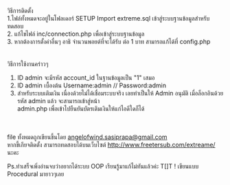 วิธีการติดตั้ง <br>
1.ไฟล์ทั้งหมดจะอยู่ในโฟลเดอร์ SETUP Import extreme.sql เข้าสู่ระบบฐานข้อมูลสำหรับทดสอบ<br>
2.  แก้ไขไฟล์ inc/connection.php เพื่อเข้าสู่ระบบฐานข้อมูล<br>
3. หากต้องการตั้งค่าอื่นๆ อาธิ จำนวนพอยต์ที่จะได้รับ ต่อ 1 บาท สามารถแก้ได้ที่ config.php<br>
<br><br>
วิธีการใช้งานคร่าวๆ<br>
1. ID admin จะมีรหัส account_id ในฐานข้อมูลเป็น "1" เสมอ <br>
2. ID admin เบื้องต้น Username:admin // Password:admin<br>
3. สำหรับระบบเติมเงิน เนื่องด้วยไม่ได้เชื่อมระบบจริง เลยทำเป็นให้ Admin อนุมัติ เมื่อล็อกอินด้วยรหัส admin แล้ว จะสามารถเข้าสู่หน้า<br>
   admin.php เพื่อเข้าไปยืนยันบัตรเติมเงินให้แก่ไอดีใดก็ได้<br>
   <br><br>
   
file ทั้งหมดถูกเขียนขึ้นโดย angelofwind.sasiprapa@gmail.com<br>
หากขี้เกียจติดตั้ง สามารถทดสอบได้บนเว็บไซต์ http://www.freetersub.com/extreame/ นะคะ <br>

Ps.ทำเสร็จเพิ่งอ่านจบว่าอยากได้ระบบ OOP เรียนรู้มาแก้ไม่ทันแล้วค่ะ  T[]T ! เขียนแบบ Procedural มายาวๆเลย<br>

